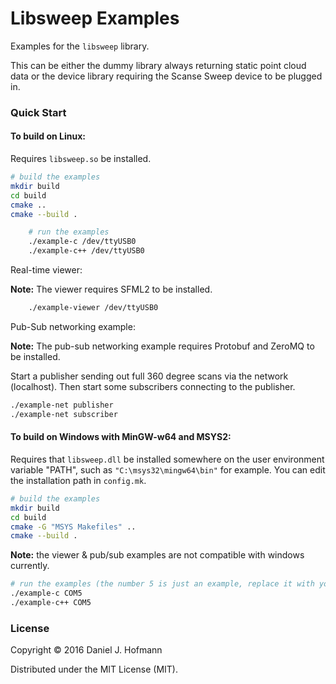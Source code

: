 # Libsweep Examples

Examples for the `libsweep` library.

This can be either the dummy library always returning static point cloud data or the device library requiring the Scanse Sweep device to be plugged in.

### Quick Start

#### To build on Linux: 

Requires `libsweep.so` be installed.

```bash
# build the examples
mkdir build
cd build
cmake ..
cmake --build .
```

```bash
    # run the examples
    ./example-c /dev/ttyUSB0
    ./example-c++ /dev/ttyUSB0
```

Real-time viewer:

**Note:** The viewer requires SFML2 to be installed.

```bash
    ./example-viewer /dev/ttyUSB0
```

Pub-Sub networking example:

**Note:** The pub-sub networking example requires Protobuf and ZeroMQ to be installed.

Start a publisher sending out full 360 degree scans via the network (localhost).
Then start some subscribers connecting to the publisher.

```bash
./example-net publisher
./example-net subscriber
```


#### To build on Windows with MinGW-w64 and MSYS2:
Requires that `libsweep.dll` be installed somewhere on the user environment variable "PATH", such as `"C:\msys32\mingw64\bin"` for example. You can edit the installation path in `config.mk`.

```bash
# build the examples
mkdir build
cd build
cmake -G "MSYS Makefiles" ..
cmake --build .
```

**Note:** the viewer & pub/sub examples are not compatible with windows currently.

```bash
# run the examples (the number 5 is just an example, replace it with your COM port number)
./example-c COM5
./example-c++ COM5
```

### License

Copyright © 2016 Daniel J. Hofmann

Distributed under the MIT License (MIT).
